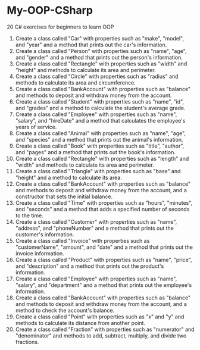 # My-OOP-CSharp
20 C# exercises for beginners to learn OOP

1. Create a class called "Car" with properties such as "make", "model", and "year" and a method that prints out the car's information.
2. Create a class called "Person" with properties such as "name", "age", and "gender" and a method that prints out the person's information.
3. Create a class called "Rectangle" with properties such as "width" and "height" and methods to calculate its area and perimeter.
4. Create a class called "Circle" with properties such as "radius" and methods to calculate its area and circumference.
5. Create a class called "BankAccount" with properties such as "balance" and methods to deposit and withdraw money from the account.
6. Create a class called "Student" with properties such as "name", "id", and "grades" and a method to calculate the student's average grade.
7. Create a class called "Employee" with properties such as "name", "salary", and "hireDate" and a method that calculates the employee's years of service.
8. Create a class called "Animal" with properties such as "name", "age", and "species" and a method that prints out the animal's information.
9. Create a class called "Book" with properties such as "title", "author", and "pages" and a method that prints out the book's information.
10. Create a class called "Rectangle" with properties such as "length" and "width" and methods to calculate its area and perimeter.
11. Create a class called "Triangle" with properties such as "base" and "height" and a method to calculate its area.
12. Create a class called "BankAccount" with properties such as "balance" and methods to deposit and withdraw money from the account, and a constructor that sets the initial balance.
13. Create a class called "Time" with properties such as "hours", "minutes", and "seconds" and a method that adds a specified number of seconds to the time.
14. Create a class called "Customer" with properties such as "name", "address", and "phoneNumber" and a method that prints out the customer's information.
15. Create a class called "Invoice" with properties such as "customerName", "amount", and "date" and a method that prints out the invoice information.
16. Create a class called "Product" with properties such as "name", "price", and "description" and a method that prints out the product's information.
17. Create a class called "Employee" with properties such as "name", "salary", and "department" and a method that prints out the employee's information.
18. Create a class called "BankAccount" with properties such as "balance" and methods to deposit and withdraw money from the account, and a method to check the account's balance.
19. Create a class called "Point" with properties such as "x" and "y" and methods to calculate its distance from another point.
20. Create a class called "Fraction" with properties such as "numerator" and "denominator" and methods to add, subtract, multiply, and divide two fractions.
